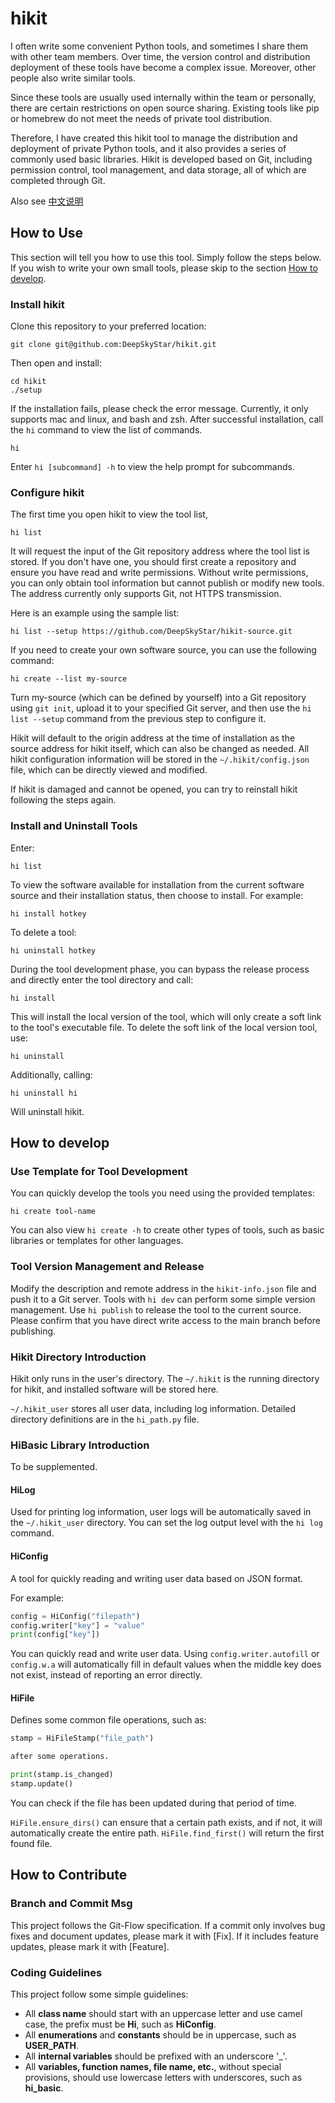 # hikit

I often write some convenient Python tools, and sometimes I share them with other team members. Over time, the version control and distribution deployment of these tools have become a complex issue. Moreover, other people also write similar tools.

Since these tools are usually used internally within the team or personally, there are certain restrictions on open source sharing. Existing tools like pip or homebrew do not meet the needs of private tool distribution.

Therefore, I have created this hikit tool to manage the distribution and deployment of private Python tools, and it also provides a series of commonly used basic libraries. Hikit is developed based on Git, including permission control, tool management, and data storage, all of which are completed through Git.

Also see [中文说明](README-zh.md)

## How to Use

This section will tell you how to use this tool. Simply follow the steps below. If you wish to write your own small tools, please skip to the section [How to develop](#how_to_dev).

### Install hikit

Clone this repository to your preferred location:

```shell
git clone git@github.com:DeepSkyStar/hikit.git
```

Then open and install:

```shell
cd hikit
./setup
```

If the installation fails, please check the error message. Currently, it only supports mac and linux, and bash and zsh. After successful installation, call the `hi` command to view the list of commands.

```shell
hi
```

Enter `hi [subcommand] -h` to view the help prompt for subcommands.

### Configure hikit

The first time you open hikit to view the tool list,

```shell
hi list
```

It will request the input of the Git repository address where the tool list is stored. If you don't have one, you should first create a repository and ensure you have read and write permissions. Without write permissions, you can only obtain tool information but cannot publish or modify new tools. The address currently only supports Git, not HTTPS transmission.

Here is an example using the sample list:

```shell
hi list --setup https://github.com/DeepSkyStar/hikit-source.git
```

If you need to create your own software source, you can use the following command:

```shell
hi create --list my-source
```

Turn my-source (which can be defined by yourself) into a Git repository using `git init`, upload it to your specified Git server, and then use the `hi list --setup` command from the previous step to configure it.

Hikit will default to the origin address at the time of installation as the source address for hikit itself, which can also be changed as needed. All hikit configuration information will be stored in the `~/.hikit/config.json` file, which can be directly viewed and modified.

If hikit is damaged and cannot be opened, you can try to reinstall hikit following the steps again.

### Install and Uninstall Tools

Enter:

```shell
hi list
```

To view the software available for installation from the current software source and their installation status, then choose to install. For example:

```shell
hi install hotkey
```

To delete a tool:

```shell
hi uninstall hotkey
```

During the tool development phase, you can bypass the release process and directly enter the tool directory and call:

```shell
hi install
```

This will install the local version of the tool, which will only create a soft link to the tool's executable file. To delete the soft link of the local version tool, use:

```shell
hi uninstall
```

Additionally, calling:

```shell
hi uninstall hi
```

Will uninstall hikit.

## <a id="how_to_dev">How to develop</a>

### Use Template for Tool Development

You can quickly develop the tools you need using the provided templates:

```shell
hi create tool-name
```

You can also view `hi create -h` to create other types of tools, such as basic libraries or templates for other languages.

### Tool Version Management and Release

Modify the description and remote address in the `hikit-info.json` file and push it to a Git server. Tools with `hi dev` can perform some simple version management. Use `hi publish` to release the tool to the current source. Please confirm that you have direct write access to the main branch before publishing.

### Hikit Directory Introduction

Hikit only runs in the user's directory. The `~/.hikit` is the running directory for hikit, and installed software will be stored here.

`~/.hikit_user` stores all user data, including log information. Detailed directory definitions are in the `hi_path.py` file.

### HiBasic Library Introduction

To be supplemented.

#### HiLog

Used for printing log information, user logs will be automatically saved in the `~/.hikit_user` directory. You can set the log output level with the `hi log` command.

#### HiConfig

A tool for quickly reading and writing user data based on JSON format.

For example:

```python
config = HiConfig("filepath")
config.writer["key"] = "value"
print(config["key"])
```

You can quickly read and write user data. Using `config.writer.autofill` or `config.w.a` will automatically fill in default values when the middle key does not exist, instead of reporting an error directly.

#### HiFile

Defines some common file operations, such as:

```python
stamp = HiFileStamp("file_path")

after some operations.

print(stamp.is_changed)
stamp.update()
```

You can check if the file has been updated during that period of time.

`HiFile.ensure_dirs()` can ensure that a certain path exists, and if not, it will automatically create the entire path. `HiFile.find_first()` will return the first found file.

## How to Contribute

### Branch and Commit Msg

This project follows the Git-Flow specification. If a commit only involves bug fixes and document updates, please mark it with [Fix]. If it includes feature updates, please mark it with [Feature].

### Coding Guidelines

This project follow some simple guidelines:

* All **class name** should start with an uppercase letter and use camel case, the prefix must be **Hi**, such as **HiConfig**.
* All **enumerations** and **constants** should be in uppercase, such as **USER_PATH**.
* All **internal variables** should be prefixed with an underscore '_'.
* All **variables, function names, file name, etc.**, without special provisions, should use lowercase letters with underscores, such as **hi_basic**.
